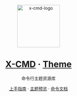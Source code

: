 <p align="center">
    <a target="_blank" href="https://x-cmd.com/">
        <img src="https://user-images.githubusercontent.com/40693636/218274071-92a26d84-0550-4b90-a0ba-7d54118c56e1.png" alt="x-cmd-logo" width="140" hight="140">
    </a>
</p>

<h1 align="center">
    <a target="_blank" href="https://cn.x-cmd.com/">X-CMD</a>
    ·
    <a target="_blank" href="https://cn.x-cmd.com/theme/">Theme</a>
</h1>

<p align="center">
    命令行主题资源库
</p>

<p align="center">
    <a target="_blank" href="https://cn.x-cmd.com/theme/">上手指南</a>
    ·
    <a target="_blank" href="https://cn.x-cmd.com/theme/el">主题预览</a>
    ·
    <a target="_blank" href="https://cn.x-cmd.com/mod/theme">命令文档</a>
</p>
